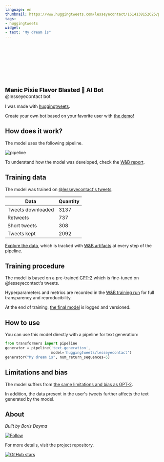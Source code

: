 ```yaml
---
language: en
thumbnail: https://www.huggingtweets.com/lesseyecontact/1614138152625/predictions.png
tags:
- huggingtweets
widget:
- text: "My dream is"
---
```


<div>
<div style="width: 132px; height:132px; border-radius: 50%; background-size: cover; background-image: url('https://pbs.twimg.com/profile_images/1316625119381463041/yUSbNCkN_400x400.jpg')">
</div>
<div style="margin-top: 8px; font-size: 19px; font-weight: 800">Manic Pixie Flavor Blasted 🤖 AI Bot </div>
<div style="font-size: 15px">@lesseyecontact bot</div>
</div>

I was made with [huggingtweets](https://github.com/borisdayma/huggingtweets).

Create your own bot based on your favorite user with [the demo](https://colab.research.google.com/github/borisdayma/huggingtweets/blob/master/huggingtweets-demo.ipynb)!

## How does it work?

The model uses the following pipeline.

![pipeline](https://github.com/borisdayma/huggingtweets/blob/master/img/pipeline.png?raw=true)

To understand how the model was developed, check the [W&B report](https://app.wandb.ai/wandb/huggingtweets/reports/HuggingTweets-Train-a-model-to-generate-tweets--VmlldzoxMTY5MjI).

## Training data

The model was trained on [@lesseyecontact's tweets](https://twitter.com/lesseyecontact).

| Data | Quantity |
| --- | --- |
| Tweets downloaded | 3137 |
| Retweets | 737 |
| Short tweets | 308 |
| Tweets kept | 2092 |

[Explore the data](https://wandb.ai/wandb/huggingtweets/runs/2t1983us/artifacts), which is tracked with [W&B artifacts](https://docs.wandb.com/artifacts) at every step of the pipeline.

## Training procedure

The model is based on a pre-trained [GPT-2](https://huggingface.co/gpt2) which is fine-tuned on @lesseyecontact's tweets.

Hyperparameters and metrics are recorded in the [W&B training run](https://wandb.ai/wandb/huggingtweets/runs/ogdupz4c) for full transparency and reproducibility.

At the end of training, [the final model](https://wandb.ai/wandb/huggingtweets/runs/ogdupz4c/artifacts) is logged and versioned.

## How to use

You can use this model directly with a pipeline for text generation:

```python
from transformers import pipeline
generator = pipeline('text-generation',
                     model='huggingtweets/lesseyecontact')
generator("My dream is", num_return_sequences=5)
```

## Limitations and bias

The model suffers from [the same limitations and bias as GPT-2](https://huggingface.co/gpt2#limitations-and-bias).

In addition, the data present in the user's tweets further affects the text generated by the model.

## About

*Built by Boris Dayma*

[![Follow](https://img.shields.io/twitter/follow/borisdayma?style=social)](https://twitter.com/intent/follow?screen_name=borisdayma)

For more details, visit the project repository.

[![GitHub stars](https://img.shields.io/github/stars/borisdayma/huggingtweets?style=social)](https://github.com/borisdayma/huggingtweets)
